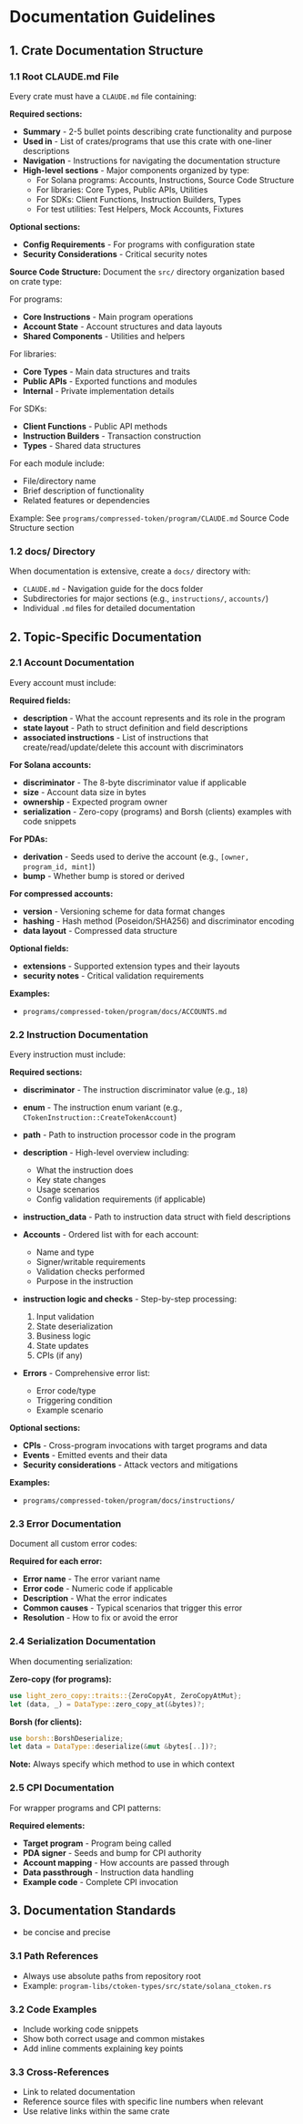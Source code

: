 # Documentation Guidelines

## 1. Crate Documentation Structure

### 1.1 Root CLAUDE.md File
Every crate must have a `CLAUDE.md` file containing:

**Required sections:**
- **Summary** - 2-5 bullet points describing crate functionality and purpose
- **Used in** - List of crates/programs that use this crate with one-liner descriptions
- **Navigation** - Instructions for navigating the documentation structure
- **High-level sections** - Major components organized by type:
  - For Solana programs: Accounts, Instructions, Source Code Structure
  - For libraries: Core Types, Public APIs, Utilities
  - For SDKs: Client Functions, Instruction Builders, Types
  - For test utilities: Test Helpers, Mock Accounts, Fixtures

**Optional sections:**
- **Config Requirements** - For programs with configuration state
- **Security Considerations** - Critical security notes

**Source Code Structure:**
Document the `src/` directory organization based on crate type:

For programs:
- **Core Instructions** - Main program operations
- **Account State** - Account structures and data layouts
- **Shared Components** - Utilities and helpers

For libraries:
- **Core Types** - Main data structures and traits
- **Public APIs** - Exported functions and modules
- **Internal** - Private implementation details

For SDKs:
- **Client Functions** - Public API methods
- **Instruction Builders** - Transaction construction
- **Types** - Shared data structures

For each module include:
- File/directory name
- Brief description of functionality
- Related features or dependencies

Example: See `programs/compressed-token/program/CLAUDE.md` Source Code Structure section

### 1.2 docs/ Directory
When documentation is extensive, create a `docs/` directory with:
- `CLAUDE.md` - Navigation guide for the docs folder
- Subdirectories for major sections (e.g., `instructions/`, `accounts/`)
- Individual `.md` files for detailed documentation

## 2. Topic-Specific Documentation

### 2.1 Account Documentation

Every account must include:

**Required fields:**
- **description** - What the account represents and its role in the program
- **state layout** - Path to struct definition and field descriptions
- **associated instructions** - List of instructions that create/read/update/delete this account with discriminators

**For Solana accounts:**
- **discriminator** - The 8-byte discriminator value if applicable
- **size** - Account data size in bytes
- **ownership** - Expected program owner
- **serialization** - Zero-copy (programs) and Borsh (clients) examples with code snippets

**For PDAs:**
- **derivation** - Seeds used to derive the account (e.g., `[owner, program_id, mint]`)
- **bump** - Whether bump is stored or derived

**For compressed accounts:**
- **version** - Versioning scheme for data format changes
- **hashing** - Hash method (Poseidon/SHA256) and discriminator encoding
- **data layout** - Compressed data structure

**Optional fields:**
- **extensions** - Supported extension types and their layouts
- **security notes** - Critical validation requirements

**Examples:**
- `programs/compressed-token/program/docs/ACCOUNTS.md`

### 2.2 Instruction Documentation

Every instruction must include:

**Required sections:**
- **discriminator** - The instruction discriminator value (e.g., `18`)
- **enum** - The instruction enum variant (e.g., `CTokenInstruction::CreateTokenAccount`)
- **path** - Path to instruction processor code in the program
- **description** - High-level overview including:
  - What the instruction does
  - Key state changes
  - Usage scenarios
  - Config validation requirements (if applicable)

- **instruction_data** - Path to instruction data struct with field descriptions

- **Accounts** - Ordered list with for each account:
  - Name and type
  - Signer/writable requirements
  - Validation checks performed
  - Purpose in the instruction

- **instruction logic and checks** - Step-by-step processing:
  1. Input validation
  2. State deserialization
  3. Business logic
  4. State updates
  5. CPIs (if any)

- **Errors** - Comprehensive error list:
  - Error code/type
  - Triggering condition
  - Example scenario

**Optional sections:**
- **CPIs** - Cross-program invocations with target programs and data
- **Events** - Emitted events and their data
- **Security considerations** - Attack vectors and mitigations

**Examples:**
- `programs/compressed-token/program/docs/instructions/`

### 2.3 Error Documentation

Document all custom error codes:

**Required for each error:**
- **Error name** - The error variant name
- **Error code** - Numeric code if applicable
- **Description** - What the error indicates
- **Common causes** - Typical scenarios that trigger this error
- **Resolution** - How to fix or avoid the error

### 2.4 Serialization Documentation

When documenting serialization:

**Zero-copy (for programs):**
```rust
use light_zero_copy::traits::{ZeroCopyAt, ZeroCopyAtMut};
let (data, _) = DataType::zero_copy_at(&bytes)?;
```

**Borsh (for clients):**
```rust
use borsh::BorshDeserialize;
let data = DataType::deserialize(&mut &bytes[..])?;
```

**Note:** Always specify which method to use in which context

### 2.5 CPI Documentation

For wrapper programs and CPI patterns:

**Required elements:**
- **Target program** - Program being called
- **PDA signer** - Seeds and bump for CPI authority
- **Account mapping** - How accounts are passed through
- **Data passthrough** - Instruction data handling
- **Example code** - Complete CPI invocation

## 3. Documentation Standards
- be concise and precise

### 3.1 Path References
- Always use absolute paths from repository root
- Example: `program-libs/ctoken-types/src/state/solana_ctoken.rs`

### 3.2 Code Examples
- Include working code snippets
- Show both correct usage and common mistakes
- Add inline comments explaining key points

### 3.3 Cross-References
- Link to related documentation
- Reference source files with specific line numbers when relevant
- Use relative links within the same crate
